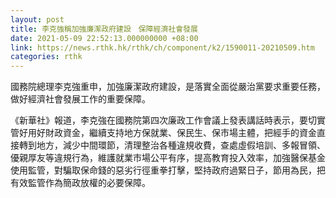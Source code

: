 ```yaml
---
layout: post
title: 李克強稱加強廉潔政府建設　保障經濟社會發展
date: 2021-05-09 22:52:13.000000000 +08:00
link: https://news.rthk.hk/rthk/ch/component/k2/1590011-20210509.htm
categories: rthk
---
```


國務院總理李克強重申，加強廉潔政府建設，是落實全面從嚴治黨要求重要任務，做好經濟社會發展工作的重要保障。

《新華社》報道，李克強在國務院第四次廉政工作會議上發表講話時表示，要切實管好用好財政資金，繼續支持地方保就業、保民生、保市場主體，把經手的資金直接轉到地方，減少中間環節，清理整治各種違規收費，查處虛假培訓、多報冒領、優親厚友等違規行為，維護就業市場公平有序，提高教育投入效率，加強醫保基金使用監管，對騙取保命錢的惡劣行徑重拳打擊，堅持政府過緊日子，節用為民，把有效監管作為簡政放權的必要保障。
